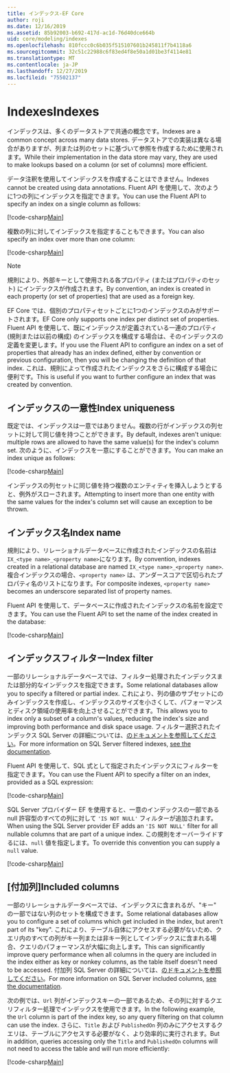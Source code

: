 ```yaml
---
title: インデックス-EF Core
author: roji
ms.date: 12/16/2019
ms.assetid: 85b92003-b692-417d-ac1d-76d40dce664b
uid: core/modeling/indexes
ms.openlocfilehash: 810fccc0c6b035f515107601b245811f7b4118a6
ms.sourcegitcommit: 32c51c22988c6f83ed4f8e50a1d01be3f4114e81
ms.translationtype: MT
ms.contentlocale: ja-JP
ms.lasthandoff: 12/27/2019
ms.locfileid: "75502137"
---
```

# <a name="indexes"></a><span data-ttu-id="61894-102">Indexes</span><span class="sxs-lookup"><span data-stu-id="61894-102">Indexes</span></span>

<span data-ttu-id="61894-103">インデックスは、多くのデータストアで共通の概念です。</span><span class="sxs-lookup"><span data-stu-id="61894-103">Indexes are a common concept across many data stores.</span></span> <span data-ttu-id="61894-104">データストアでの実装は異なる場合がありますが、列または列のセットに基づいて参照を作成するために使用されます。</span><span class="sxs-lookup"><span data-stu-id="61894-104">While their implementation in the data store may vary, they are used to make lookups based on a column (or set of columns) more efficient.</span></span>

<span data-ttu-id="61894-105">データ注釈を使用してインデックスを作成することはできません。</span><span class="sxs-lookup"><span data-stu-id="61894-105">Indexes cannot be created using data annotations.</span></span> <span data-ttu-id="61894-106">Fluent API を使用して、次のように1つの列にインデックスを指定できます。</span><span class="sxs-lookup"><span data-stu-id="61894-106">You can use the Fluent API to specify an index on a single column as follows:</span></span>

[!code-csharp[Main](../../../samples/core/Modeling/FluentAPI/Index.cs?name=Index&highlight=4)]

<span data-ttu-id="61894-107">複数の列に対してインデックスを指定することもできます。</span><span class="sxs-lookup"><span data-stu-id="61894-107">You can also specify an index over more than one column:</span></span>

[!code-csharp[Main](../../../samples/core/Modeling/FluentAPI/IndexComposite.cs?name=Composite&highlight=4)]

> [!NOTE]
> <span data-ttu-id="61894-108">規則により、外部キーとして使用される各プロパティ (またはプロパティのセット) にインデックスが作成されます。</span><span class="sxs-lookup"><span data-stu-id="61894-108">By convention, an index is created in each property (or set of properties) that are used as a foreign key.</span></span>
>
> <span data-ttu-id="61894-109">EF Core では、個別のプロパティセットごとに1つのインデックスのみがサポートされます。</span><span class="sxs-lookup"><span data-stu-id="61894-109">EF Core only supports one index per distinct set of properties.</span></span> <span data-ttu-id="61894-110">Fluent API を使用して、既にインデックスが定義されている一連のプロパティ (規則または以前の構成) のインデックスを構成する場合は、そのインデックスの定義を変更します。</span><span class="sxs-lookup"><span data-stu-id="61894-110">If you use the Fluent API to configure an index on a set of properties that already has an index defined, either by convention or previous configuration, then you will be changing the definition of that index.</span></span> <span data-ttu-id="61894-111">これは、規則によって作成されたインデックスをさらに構成する場合に便利です。</span><span class="sxs-lookup"><span data-stu-id="61894-111">This is useful if you want to further configure an index that was created by convention.</span></span>

## <a name="index-uniqueness"></a><span data-ttu-id="61894-112">インデックスの一意性</span><span class="sxs-lookup"><span data-stu-id="61894-112">Index uniqueness</span></span>

<span data-ttu-id="61894-113">既定では、インデックスは一意ではありません。複数の行がインデックスの列セットに対して同じ値を持つことができます。</span><span class="sxs-lookup"><span data-stu-id="61894-113">By default, indexes aren't unique: multiple rows are allowed to have the same value(s) for the index's column set.</span></span> <span data-ttu-id="61894-114">次のように、インデックスを一意にすることができます。</span><span class="sxs-lookup"><span data-stu-id="61894-114">You can make an index unique as follows:</span></span>

[!code-csharp[Main](../../../samples/core/Modeling/FluentAPI/IndexUnique.cs?name=IndexUnique&highlight=5)]

<span data-ttu-id="61894-115">インデックスの列セットに同じ値を持つ複数のエンティティを挿入しようとすると、例外がスローされます。</span><span class="sxs-lookup"><span data-stu-id="61894-115">Attempting to insert more than one entity with the same values for the index's column set will cause an exception to be thrown.</span></span>

## <a name="index-name"></a><span data-ttu-id="61894-116">インデックス名</span><span class="sxs-lookup"><span data-stu-id="61894-116">Index name</span></span>

<span data-ttu-id="61894-117">規則により、リレーショナルデータベースに作成されたインデックスの名前は `IX_<type name>_<property name>`になります。</span><span class="sxs-lookup"><span data-stu-id="61894-117">By convention, indexes created in a relational database are named `IX_<type name>_<property name>`.</span></span> <span data-ttu-id="61894-118">複合インデックスの場合、`<property name>` は、アンダースコアで区切られたプロパティ名のリストになります。</span><span class="sxs-lookup"><span data-stu-id="61894-118">For composite indexes, `<property name>` becomes an underscore separated list of property names.</span></span>

<span data-ttu-id="61894-119">Fluent API を使用して、データベースに作成されたインデックスの名前を設定できます。</span><span class="sxs-lookup"><span data-stu-id="61894-119">You can use the Fluent API to set the name of the index created in the database:</span></span>

[!code-csharp[Main](../../../samples/core/Modeling/FluentAPI/IndexName.cs?name=IndexName&highlight=5)]

## <a name="index-filter"></a><span data-ttu-id="61894-120">インデックスフィルター</span><span class="sxs-lookup"><span data-stu-id="61894-120">Index filter</span></span>

<span data-ttu-id="61894-121">一部のリレーショナルデータベースでは、フィルター処理されたインデックスまたは部分的なインデックスを指定できます。</span><span class="sxs-lookup"><span data-stu-id="61894-121">Some relational databases allow you to specify a filtered or partial index.</span></span> <span data-ttu-id="61894-122">これにより、列の値のサブセットにのみインデックスを作成し、インデックスのサイズを小さくして、パフォーマンスとディスク領域の使用率を向上させることができます。</span><span class="sxs-lookup"><span data-stu-id="61894-122">This allows you to index only a subset of a column's values, reducing the index's size and improving both performance and disk space usage.</span></span> <span data-ttu-id="61894-123">フィルター選択されたインデックス SQL Server の詳細については、[のドキュメントを参照してください](https://docs.microsoft.com/sql/relational-databases/indexes/create-filtered-indexes)。</span><span class="sxs-lookup"><span data-stu-id="61894-123">For more information on SQL Server filtered indexes, [see the documentation](https://docs.microsoft.com/sql/relational-databases/indexes/create-filtered-indexes).</span></span>

<span data-ttu-id="61894-124">Fluent API を使用して、SQL 式として指定されたインデックスにフィルターを指定できます。</span><span class="sxs-lookup"><span data-stu-id="61894-124">You can use the Fluent API to specify a filter on an index, provided as a SQL expression:</span></span>

[!code-csharp[Main](../../../samples/core/Modeling/FluentAPI/IndexFilter.cs?name=IndexFilter&highlight=5)]

<span data-ttu-id="61894-125">SQL Server プロバイダー EF を使用すると、一意のインデックスの一部である null 許容型のすべての列に対して `'IS NOT NULL'` フィルターが追加されます。</span><span class="sxs-lookup"><span data-stu-id="61894-125">When using the SQL Server provider EF adds an `'IS NOT NULL'` filter for all nullable columns that are part of a unique index.</span></span> <span data-ttu-id="61894-126">この規則をオーバーライドするには、`null` 値を指定します。</span><span class="sxs-lookup"><span data-stu-id="61894-126">To override this convention you can supply a `null` value.</span></span>

[!code-csharp[Main](../../../samples/core/Modeling/FluentAPI/IndexNoFilter.cs?name=IndexNoFilter&highlight=6)]

## <a name="included-columns"></a><span data-ttu-id="61894-127">[付加列]</span><span class="sxs-lookup"><span data-stu-id="61894-127">Included columns</span></span>

<span data-ttu-id="61894-128">一部のリレーショナルデータベースでは、インデックスに含まれるが、"キー" の一部ではない列のセットを構成できます。</span><span class="sxs-lookup"><span data-stu-id="61894-128">Some relational databases allow you to configure a set of columns which get included in the index, but aren't part of its "key".</span></span> <span data-ttu-id="61894-129">これにより、テーブル自体にアクセスする必要がないため、クエリ内のすべての列がキー列または非キー列としてインデックスに含まれる場合、クエリのパフォーマンスが大幅に向上します。</span><span class="sxs-lookup"><span data-stu-id="61894-129">This can significantly improve query performance when all columns in the query are included in the index either as key or nonkey columns, as the table itself doesn't need to be accessed.</span></span> <span data-ttu-id="61894-130">付加列 SQL Server の詳細については、[のドキュメントを参照してください](https://docs.microsoft.com/sql/relational-databases/indexes/create-indexes-with-included-columns)。</span><span class="sxs-lookup"><span data-stu-id="61894-130">For more information on SQL Server included columns, [see the documentation](https://docs.microsoft.com/sql/relational-databases/indexes/create-indexes-with-included-columns).</span></span>

<span data-ttu-id="61894-131">次の例では、`Url` 列がインデックスキーの一部であるため、その列に対するクエリフィルター処理でインデックスを使用できます。</span><span class="sxs-lookup"><span data-stu-id="61894-131">In the following example, the `Url` column is part of the index key, so any query filtering on that column can use the index.</span></span> <span data-ttu-id="61894-132">さらに、`Title` および `PublishedOn` 列のみにアクセスするクエリは、テーブルにアクセスする必要がなく、より効率的に実行されます。</span><span class="sxs-lookup"><span data-stu-id="61894-132">But in addition, queries accessing only the `Title` and `PublishedOn` columns will not need to access the table and will run more efficiently:</span></span>

[!code-csharp[Main](../../../samples/core/Modeling/FluentAPI/IndexInclude.cs?name=IndexInclude&highlight=5-9)]
